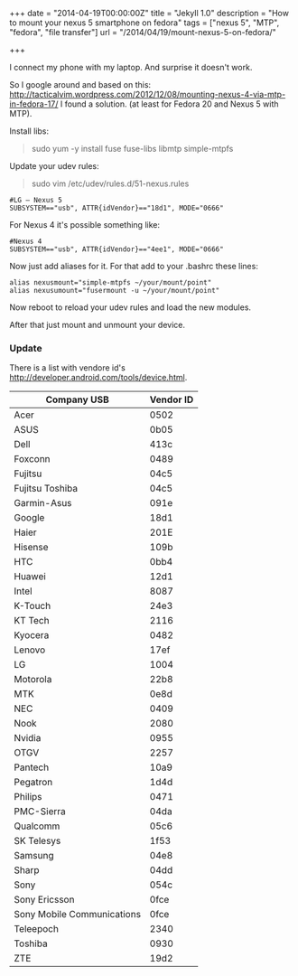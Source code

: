 +++
date = "2014-04-19T00:00:00Z"
title = "Jekyll 1.0"
description = "How to mount your nexus 5 smartphone on fedora"
tags = ["nexus 5", "MTP", "fedora", "file transfer"]
url = "/2014/04/19/mount-nexus-5-on-fedora/"

+++

I connect my phone with my laptop. And surprise it doesn't work. 

So I google around and based on this: http://tacticalvim.wordpress.com/2012/12/08/mounting-nexus-4-via-mtp-in-fedora-17/ I found a solution. (at least for Fedora 20 and Nexus 5 with MTP).

Install libs:

>  sudo yum -y install fuse fuse-libs libmtp simple-mtpfs

Update your udev rules:

> sudo vim /etc/udev/rules.d/51-nexus.rules 


```
#LG – Nexus 5
SUBSYSTEM=="usb", ATTR{idVendor}=="18d1", MODE="0666"
```

For Nexus 4 it's possible something like:

```
#Nexus 4
SUBSYSTEM=="usb", ATTR{idVendor}=="4ee1", MODE="0666"
```

Now just add aliases for it. For that add to your .bashrc these lines:

```
alias nexusmount="simple-mtpfs ~/your/mount/point"
alias nexusumount="fusermount -u ~/your/mount/point"
```

Now reboot to reload your udev rules and load the new modules.

After that just mount and unmount your device. 

### Update

There is a list with vendore id's http://developer.android.com/tools/device.html. 

|Company	USB | Vendor ID|
|-------------|----------|
|Acer | 	0502|
|ASUS |	0b05|
|Dell |	413c|
|Foxconn |	0489|
|Fujitsu |	04c5|
|Fujitsu Toshiba |	04c5|
|Garmin-Asus |	091e|
|Google |	18d1|
|Haier |	201E|
|Hisense |	109b|
|HTC |	0bb4|
|Huawei |	12d1|
|Intel |	8087|
|K-Touch |	24e3|
|KT Tech |	2116|
|Kyocera |	0482|
|Lenovo |	17ef|
|LG |	1004|
|Motorola |	22b8|
|MTK |	0e8d|
|NEC |	0409|
|Nook |	2080|
|Nvidia |	0955|
|OTGV |	2257|
|Pantech |	10a9|
|Pegatron |	1d4d|
|Philips |	0471|
|PMC-Sierra |	04da|
|Qualcomm |	05c6|
|SK Telesys |	1f53|
|Samsung |	04e8|
|Sharp |	04dd|
|Sony |	054c|
|Sony Ericsson |	0fce|
|Sony Mobile Communications |	0fce|
|Teleepoch |	2340|
|Toshiba |	0930|
|ZTE |	19d2|
